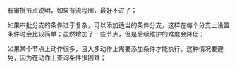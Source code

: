 有审批节点说明，如果有流程图，最好不过了；

如果审批分支的条件过于复杂，可以添加适当的条件分支，这样在每个分支上设置条件时会比较简单；虽然增加了一些节点，但是后续维护的难度会降低；

如果某个节点上动作很多，且大多动作上需要添加条件才能执行，这种情况要避免，因为在动作上查询条件很困难；